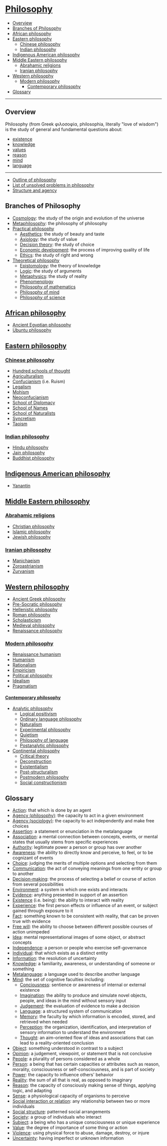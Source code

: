 # [Philosophy](https://en.wikipedia.org/wiki/Philosophy)

- [Overview](#overview)
- [Branches of Philosophy](#branches-of-philosophy)
- [African philosophy](#african-philosophy)
- [Eastern philosophy](#eastern-philosophy)
  - [Chinese philosophy](#chinese-philosophy)
  - [Indian philosophy](#indian-philosophy)
- [Indigenous American philosophy](#indigenous-american-philosophy)
- [Middle Eastern philosophy](#middle-eastern-philosophy)
  - [Abrahamic religions](#abrahamic-religions)
  - [Iranian philosophy](#iranian-philosophy)
- [Western philosophy](#western-philosophy)
  - [Modern philosophy](#modern-philosophy)
    - [Contemporary philosophy](#contemporary-philosophy)
- [Glossary](#glossary)

---

## Overview

Philosophy (from Greek φιλοσοφία, philosophia, literally "love of wisdom") is the study of general and fundamental questions about:

- [existence](https://en.wikipedia.org/wiki/Existence)
- [knowledge](https://en.wikipedia.org/wiki/Knowledge)
- [values](https://en.wikipedia.org/wiki/Value_%28ethics%29)
- [reason](https://en.wikipedia.org/wiki/Reason)
- [mind](https://en.wikipedia.org/wiki/Mind)
- [language](https://en.wikipedia.org/wiki/Language)

---

- [Outline of philosophy](https://en.wikipedia.org/wiki/Outline_of_philosophy)
- [List of unsolved problems in philosophy](https://en.wikipedia.org/wiki/List_of_unsolved_problems_in_philosophy)
- [Structure and agency](https://en.wikipedia.org/wiki/Structure_and_agency)

## Branches of Philosophy

- [Cosmology](https://en.wikipedia.org/wiki/Cosmology): the study of the origin and evolution of the universe
- [Metaphilosophy](https://en.wikipedia.org/wiki/Metaphilosophy): the philosophy of philosophy
- [Practical philosophy](https://en.wikipedia.org/wiki/Practical_philosophy)
  - [Aesthetics](https://en.wikipedia.org/wiki/Aesthetics): the study of beauty and taste
  - [Axiology](https://en.wikipedia.org/wiki/Axiology): the study of value
  - [Decision theory](https://en.wikipedia.org/wiki/Decision_theory): the study of choice
  - [Economic development](https://en.wikipedia.org/wiki/Economic_development): the process of improving quality of life
  - [Ethics](https://en.wikipedia.org/wiki/Ethics): the study of right and wrong
- [Theoretical philosophy](https://en.wikipedia.org/wiki/Theoretical_philosophy)
  - [Epistomology](https://en.wikipedia.org/wiki/Epistemology): the theory of knowledge
  - [Logic](https://en.wikipedia.org/wiki/Logic): the study of arguments
  - [Metaphysics](https://en.wikipedia.org/wiki/Metaphysics): the study of reality
  - [Phenomenology](https://en.wikipedia.org/wiki/Phenomenology_%28philosophy%29)
  - [Philosophy of mathematics](https://en.wikipedia.org/wiki/Philosophy_of_mathematics)
  - [Philosophy of mind](https://en.wikipedia.org/wiki/Philosophy_of_mind)
  - [Philosophy of science](https://en.wikipedia.org/wiki/Philosophy_of_science)

## [African philosophy](https://en.wikipedia.org/wiki/African_philosophy)

- [Ancient Egyptian philosophy](https://en.wikipedia.org/wiki/Ancient_Egyptian_philosophy)
- [Ubuntu philosophy](https://en.wikipedia.org/wiki/Ubuntu_philosophy)

## [Eastern philosophy](https://en.wikipedia.org/wiki/Eastern_philosophy)

### [Chinese philosophy](https://en.wikipedia.org/wiki/Chinese_philosophy)

- [Hundred schools of thought](https://en.wikipedia.org/wiki/Hundred_Schools_of_Thought)
- [Agriculturalism](https://en.wikipedia.org/wiki/Agriculturalism)
- [Confucianism](https://en.wikipedia.org/wiki/Confucianism) (i.e. Ruism)
- [Legalism](https://en.wikipedia.org/wiki/Legalism_%28Chinese_philosophy%29)
- [Mohism](https://en.wikipedia.org/wiki/Mohism)
- [Neoconfucianism](https://en.wikipedia.org/wiki/Neo-Confucianism)
- [School of Diplomacy](https://en.wikipedia.org/wiki/School_of_Diplomacy)
- [School of Names](https://en.wikipedia.org/wiki/School_of_Names)
- [School of Naturalists](https://en.wikipedia.org/wiki/School_of_Naturalists)
- [Syncretism](https://en.wikipedia.org/wiki/Syncretism_%28Chinese_philosophy%29)
- [Taoism](https://en.wikipedia.org/wiki/Taoism)

### [Indian philosophy](https://en.wikipedia.org/wiki/Indian_philosophy)

- [Hindu philosophy](https://en.wikipedia.org/wiki/Hindu_philosophy)
- [Jain philosophy](https://en.wikipedia.org/wiki/Jain_philosophy)
- [Buddhist philosophy](https://en.wikipedia.org/wiki/Buddhist_philosophy)

## [Indigenous American philosophy](https://en.wikipedia.org/wiki/Indigenous_American_philosophy)

- [Yanantin](https://en.wikipedia.org/wiki/Yanantin)

## [Middle Eastern philosophy](https://en.wikipedia.org/wiki/Middle_Eastern_philosophy)

### [Abrahamic religions](https://en.wikipedia.org/wiki/Abrahamic_religions)

- [Christian philosophy](https://en.wikipedia.org/wiki/Christian_philosophy)
- [Islamic philosophy](https://en.wikipedia.org/wiki/Islamic_philosophy)
- [Jewish philosophy](https://en.wikipedia.org/wiki/Jewish_philosophy)

### [Iranian philosophy](https://en.wikipedia.org/wiki/Iranian_philosophy)

- [Manichaeism](https://en.wikipedia.org/wiki/Manichaeism)
- [Zoroastrianism](https://en.wikipedia.org/wiki/Zoroastrianism)
- [Zurvanism](https://en.wikipedia.org/wiki/Zurvanism)

## [Western philosophy](https://en.wikipedia.org/wiki/Western_philosophy)

- [Ancient Greek philosophy](https://en.wikipedia.org/wiki/Ancient_Greek_philosophy)
- [Pre-Socratic philosophy](https://en.wikipedia.org/wiki/Pre-Socratic_philosophy)
- [Hellenistic philosophy](https://en.wikipedia.org/wiki/Hellenistic_philosophy)
- [Roman philosophy](https://en.wikipedia.org/wiki/Roman_philosophy)
- [Scholasticism](https://en.wikipedia.org/wiki/Scholasticism)
- [Medieval philosophy](https://en.wikipedia.org/wiki/Medieval_philosophy)
- [Renaissance philosophy](https://en.wikipedia.org/wiki/Renaissance_philosophy)

### [Modern philosophy](https://en.wikipedia.org/wiki/Modern_philosophy)

- [Renaissance humanism](https://en.wikipedia.org/wiki/Renaissance_humanism)
- [Humanism](https://en.wikipedia.org/wiki/Humanism)
- [Rationalism](https://en.wikipedia.org/wiki/Rationalism)
- [Empiricism](https://en.wikipedia.org/wiki/Empiricism)
- [Political philosophy](https://en.wikipedia.org/wiki/Political_philosophy)
- [Idealism](https://en.wikipedia.org/wiki/Idealism)
- [Pragmatism](https://en.wikipedia.org/wiki/Pragmatism)

#### [Contemporary philosophy](https://en.wikipedia.org/wiki/Contemporary_philosophy)

- [Analytic philosophy](https://en.wikipedia.org/wiki/Analytic_philosophy)
  - [Logical positivism](https://en.wikipedia.org/wiki/Logical_positivism)
  - [Ordinary language philosophy](https://en.wikipedia.org/wiki/Ordinary_language_philosophy)
  - [Naturalism](https://en.wikipedia.org/wiki/Naturalism_%28philosophy%29)
  - [Experimental philosophy](https://en.wikipedia.org/wiki/Experimental_philosophy)
  - [Quietism](https://en.wikipedia.org/wiki/Quietism_%28philosophy%29)
  - [Philosophy of language](https://en.wikipedia.org/wiki/Philosophy_of_language)
  - [Postanalytic philosophy](https://en.wikipedia.org/wiki/Postanalytic_philosophy)
- [Continental philosophy](https://en.wikipedia.org/wiki/Continental_philosophy)
  - [Critical theory](https://en.wikipedia.org/wiki/Critical_theory)
  - [Deconstruction](https://en.wikipedia.org/wiki/Deconstruction)
  - [Existentialism](https://en.wikipedia.org/wiki/Existentialism)
  - [Post-structuralism](https://en.wikipedia.org/wiki/Post-structuralism)
  - [Postmodern philosophy](https://en.wikipedia.org/wiki/Postmodern_philosophy)
  - [Social constructionism](https://en.wikipedia.org/wiki/Social_constructionism)

## Glossary

- [Action](https://en.wikipedia.org/wiki/Action_%28philosophy%29): that which is done by an agent
- [Agency (philosophy)](https://en.wikipedia.org/wiki/Agency_%28philosophy%29): the capacity to act in a given environment
- [Agency (sociology)](https://en.wikipedia.org/wiki/Agency_%28sociology%29): the capacity to act independently and make free choices
- [Assertion](https://en.wikipedia.org/wiki/Judgment_%28mathematical_logic%29): a statement or enunciation in the metalanguage
- [Association](https://en.wikipedia.org/wiki/Association_%28psychology%29): a mental connection between concepts, events, or mental states that usually stems from specific experiences
- [Authority](https://en.wikipedia.org/wiki/Authority_%28sociology%29): legitimate power a person or group has over another
- [Awareness](https://en.wikipedia.org/wiki/Awareness): the ability to directly know and perceive, to feel, or to be cognizant of events
- [Choice](https://en.wikipedia.org/wiki/Choice): judging the merits of multiple options and selecting from them
- [Communication](https://en.wikipedia.org/wiki/Communication): the act of conveying meanings from one entity or group to another
- [Decision-making](https://en.wikipedia.org/wiki/Decision-making): the process of selecting a belief or course of action from several possibilities
- [Environment](https://en.wikipedia.org/wiki/Environment): a system in which one exists and interacts
- [Evidence](https://en.wikipedia.org/wiki/Evidence): anything presented in support of an assertion
- [Existence](https://en.wikipedia.org/wiki/Existence) (i.e. being): the ability to interact with reality
- [Experience](https://en.wikipedia.org/wiki/Experience): the first person effects or influence of an event, or subject gained through exposure to it
- [Fact](https://en.wikipedia.org/wiki/Fact): something known to be consistent with reality, that can be proven true with evidence
- [Free will](https://en.wikipedia.org/wiki/Free_will): the ability to choose between different possible courses of action unimpeded
- [Idea](https://en.wikipedia.org/wiki/Idea): mental representational images of some object, or abstract concepts
- [Independence](https://en.wikipedia.org/wiki/Independence): a person or people who exercise self-governance
- [Individual](https://en.wikipedia.org/wiki/Individual): that which exists as a distinct entity
- [Information](https://en.wikipedia.org/wiki/Information): the resolution of uncertainty
- [Knowledge](https://en.wikipedia.org/wiki/Knowledge): a familiarity, awareness, or understanding of someone or something
- [Metalanguage](https://en.wikipedia.org/wiki/Metalanguage): a language used to describe another language
- [Mind](https://en.wikipedia.org/wiki/Mind): the set of cognitive faculties including:
  - [Conciousness](https://en.wikipedia.org/wiki/Consciousness): sentience or awareness of internal or external existence
  - [Imagination](https://en.wikipedia.org/wiki/Imagination): the ability to produce and simulate novel objects, people, and ideas in the mind without sensory input
  - [Judgement](https://en.wikipedia.org/wiki/Judgement): the evaluation of evidence to make a decision
  - [Language](https://en.wikipedia.org/wiki/Language): a structured system of communication
  - [Memory](https://en.wikipedia.org/wiki/Memory): the faculty by which information is encoded, stored, and retrieved when needed
  - [Perception](https://en.wikipedia.org/wiki/Perception): the organization, identification, and interpretation of sensory information to understand the environment
  - [Thought](https://en.wikipedia.org/wiki/Thought): an aim-oriented flow of ideas and associations that can lead to a reality-oriented conclusion
- [Object](https://en.wikipedia.org/wiki/Object_%28philosophy%29): something understood in contrast to a subject
- [Opinion](https://en.wikipedia.org/wiki/Opinion): a judgement, viewpoint, or statement that is not conclusive
- [People](https://en.wikipedia.org/wiki/People): a plurality of persons considered as a whole
- [Person](https://en.wikipedia.org/wiki/Person): a being that has certain capacities or attributes such as reason, morality, consciousness or self-consciousness, and is part of society
- [Power](https://en.wikipedia.org/wiki/Power_%28social_and_political%29): the capacity to influence others' behavior
- [Reality](https://en.wikipedia.org/wiki/Reality): the sum of all that is real, as opposed to imaginary
- [Reason](https://en.wikipedia.org/wiki/Reason): the capacity of consciously making sense of things, applying logic, and adapting
- [Sense](https://en.wikipedia.org/wiki/Sense): a physiological capacity of organisms to perceive
- [Social interaction or relation](https://en.wikipedia.org/wiki/Social_relation): any relationship between two or more individuals
- [Social structure](https://en.wikipedia.org/wiki/Social_structure): patterned social arrangements
- [Society](https://en.wikipedia.org/wiki/Society): a group of individuals who interact
- [Subject](https://en.wikipedia.org/wiki/Subject_%28philosophy%29): a being who has a unique consciousness or unique experience
- [Value](https://en.wikipedia.org/wiki/Value_%28ethics%29): the degree of importance of some thing or action
- [Violence](https://en.wikipedia.org/wiki/Violence): using physical force to abuse, damage, destroy, or injure
- [Uncertainty](https://en.wikipedia.org/wiki/Uncertainty): having imperfect or unknown information
